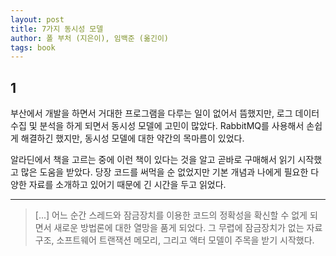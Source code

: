 ```yaml
---
layout: post
title: 7가지 동시성 모델
author: 폴 부처 (지은이), 임백준 (옮긴이)
tags: book
---
```


## 1
부산에서 개발을 하면서 거대한 프로그램을 다루는 일이 없어서 뜸했지만, 로그 데이터 수집 및 분석을 하게 되면서 동시성 모델에 고민이 많았다. RabbitMQ를 사용해서 손쉽게 해결하긴 했지만, 동시성 모델에 대한 약간의 목마름이 있었다.

알라딘에서 책을 고르는 중에 이런 책이 있다는 것을 알고 곧바로 구매해서 읽기 시작했고 많은 도움을 받았다. 당장 코드를 써먹을 순 없었지만 기본 개념과 나에게 필요한 다양한 자료를 소개하고 있어기 때문에 긴 시간을 두고 읽었다.

----

> [...] 어느 순간 스레드와 잠금장치를 이용한 코드의 정확성을 확신할 수 없게 되면서 새로운 방법론에 대한 열망을 품게 되었다. 그 무렵에 잠금장치가 없는 자료구조, 소프트웨어 트랜잭션 메모리, 그리고 액터 모델이 주목을 받기 시작했다.

